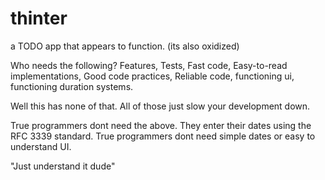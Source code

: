 # thinter
a TODO app that appears to function. (its also oxidized)


Who needs the following?
  Features,
  Tests,
  Fast code,
  Easy-to-read implementations,
  Good code practices,
  Reliable code,
  functioning ui,
  functioning duration systems.



Well this has none of that. All of those just slow your development down.

True programmers dont need the above. They enter their dates using the RFC 3339 standard. True programmers dont need simple dates or easy to understand UI.

"Just understand it dude"
